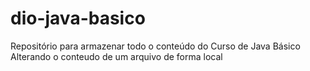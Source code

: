 # dio-java-basico
Repositório para armazenar todo o conteúdo do Curso de Java Básico  
Alterando o conteudo de um arquivo de forma local
